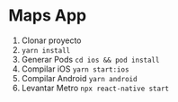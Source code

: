 # Maps App

1. Clonar proyecto
2. ```yarn install```
3. Generar Pods ```cd ios && pod install```
4. Compilar iOS ```yarn start:ios```
5. Compilar Android ```yarn android```
6. Levantar Metro ```npx react-native start```
